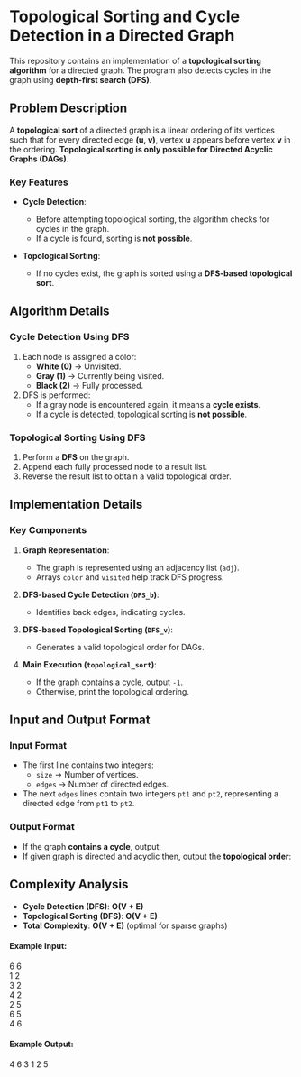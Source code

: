 # Topological Sorting and Cycle Detection in a Directed Graph

This repository contains an implementation of a **topological sorting algorithm** for a directed graph. The program also detects cycles in the graph using **depth-first search (DFS)**.

## Problem Description

A **topological sort** of a directed graph is a linear ordering of its vertices such that for every directed edge **(u, v)**, vertex **u** appears before vertex **v** in the ordering. **Topological sorting is only possible for Directed Acyclic Graphs (DAGs)**.

### Key Features

- **Cycle Detection**:
  - Before attempting topological sorting, the algorithm checks for cycles in the graph.
  - If a cycle is found, sorting is **not possible**.

- **Topological Sorting**:
  - If no cycles exist, the graph is sorted using a **DFS-based topological sort**.

## Algorithm Details

### Cycle Detection Using DFS

1. Each node is assigned a color:
   - **White (0)** → Unvisited.
   - **Gray (1)** → Currently being visited.
   - **Black (2)** → Fully processed.
2. DFS is performed:
   - If a gray node is encountered again, it means a **cycle exists**.
   - If a cycle is detected, topological sorting is **not possible**.

### Topological Sorting Using DFS

1. Perform a **DFS** on the graph.
2. Append each fully processed node to a result list.
3. Reverse the result list to obtain a valid topological order.

## Implementation Details

### Key Components

1. **Graph Representation**:
   - The graph is represented using an adjacency list (`adj`).
   - Arrays `color` and `visited` help track DFS progress.

2. **DFS-based Cycle Detection (`DFS_b`)**:
   - Identifies back edges, indicating cycles.

3. **DFS-based Topological Sorting (`DFS_v`)**:
   - Generates a valid topological order for DAGs.

4. **Main Execution (`topological_sort`)**:
   - If the graph contains a cycle, output `-1`.
   - Otherwise, print the topological ordering.

## Input and Output Format

### Input Format

- The first line contains two integers:
  - `size` → Number of vertices.
  - `edges` → Number of directed edges.
- The next `edges` lines contain two integers `pt1` and `pt2`, representing a directed edge from `pt1` to `pt2`.

### Output Format

- If the graph **contains a cycle**, output:
- If given graph is directed and acyclic then, output the **topological order**:


## Complexity Analysis

- **Cycle Detection (DFS)**: **O(V + E)**
- **Topological Sorting (DFS)**: **O(V + E)**
- **Total Complexity**: **O(V + E)** (optimal for sparse graphs)


#### Example Input:
6 6 \
1 2 \
3 2 \
4 2 \
2 5 \
6 5 \
4 6

#### Example Output:
4 6 3 1 2 5 

